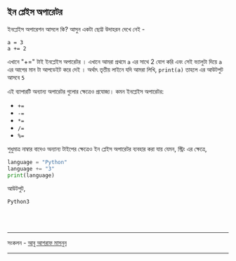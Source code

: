 ## ইন প্লেইস অপারেটর 

ইনপ্লেইস অপারেশন আসলে কি? আসুন একটা ছোট্ট উদাহরন দেখে নেই - 

	a = 3
	a += 2

এখানে "+=" টাই ইনপ্লেইস অপারেটর । এখানে আমরা প্রথমে `a` এর সাথে 2 যোগ করি এবং সেই ভ্যালুটা দিয়ে `a` এর আগের মান টা আপডেইট করে দেই । অর্থাৎ তৃতীয় লাইনে যদি আমরা লিখি,
`print(a)` তাহলে এর আউটপুট আসবে `5`   

এই ব্যাপারটি অন্যান্য অপারেটর গুলোর ক্ষেত্রেও প্রযোজ্য। কমন ইনপ্লেইস অপারেটর: 

- `+=`
- `-=`
- `*=`
- `/=`
- `%=`   

শুধুমাত্র নাম্বার বাদেও অন্যান্য টাইপের ক্ষেত্রেও ইন প্লেইস অপারেটর ব্যবহার করা যায় যেমন, স্ট্রিং এর ক্ষেত্রে,   

```python
language = "Python"
language += "3"
print(language)
```

আউটপুট,

```python
Python3
```

<br/><br/>
<hr/>

সংকলন - <a href="http://facebook.com/masnun">আবু আশরাফ মাসনুন</a>

<hr/> 